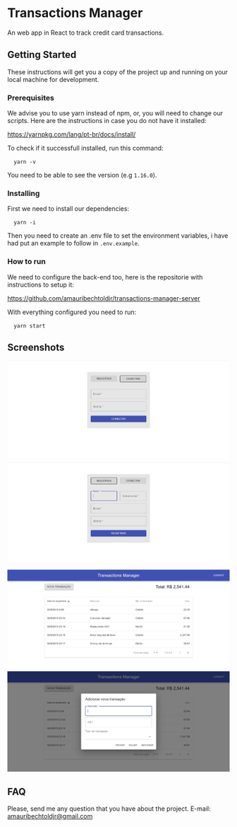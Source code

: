 # Transactions Manager

An web app in React to track credit card transactions.

## Getting Started

These instructions will get you a copy of the project up and running on your local machine for development.

### Prerequisites

We advise you to use yarn instead of npm, or, you will need to change our scripts.
Here are the instructions in case you do not have it installed:

https://yarnpkg.com/lang/pt-br/docs/install/

To check if it successfull installed, run this command:

```
  yarn -v
```

You need to be able to see the version (e.g `1.16.0`).

### Installing

First we need to install our dependencies:

```
  yarn -i
```

Then you need to create an .env file to set the environment variables, i have had put an example to follow in `.env.example`.

### How to run

We need to configure the back-end too, here is the repositorie with instructions to setup it:

https://github.com/amauribechtoldjr/transactions-manager-server

With everything configured you need to run:

```
  yarn start
```

## Screenshots

![alt text](https://github.com/amauribechtoldjr/transactions-manager-client/blob/master/app-screens/signin.jpg)
![alt text](https://github.com/amauribechtoldjr/transactions-manager-client/blob/master/app-screens/signup.jpg)

![alt text](https://github.com/amauribechtoldjr/transactions-manager-client/blob/master/app-screens/transactions.jpg)
![alt text](https://github.com/amauribechtoldjr/transactions-manager-client/blob/master/app-screens/add-transaction.jpg)

## FAQ

Please, send me any question that you have about the project.
E-mail: amauribechtoldjr@gmail.com
